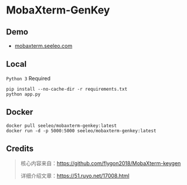 # MobaXterm-GenKey


## Demo

- [mobaxterm.seeleo.com](https://mobaxterm.seeleo.com/)

## Local

`Python 3` Required

```
pip install --no-cache-dir -r requirements.txt
python app.py
```

## Docker

```
docker pull seeleo/mobaxterm-genkey:latest
docker run -d -p 5000:5000 seeleo/mobaxterm-genkey:latest
```

## Credits

> 核心内容来自：https://github.com/flygon2018/MobaXterm-keygen
> 
> 详细介绍文章：https://51.ruyo.net/17008.html
